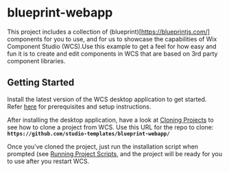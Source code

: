 # blueprint-webapp
This project includes a collection of (blueprint)[https://blueprintjs.com/] components for you to use, and for us to showcase the capabilities of Wix Component Studio (WCS).Use this example to get a feel for how easy and fun it is to create and edit components in WCS that are based on 3rd party component libraries.

## Getting Started
Install the latest version of the WCS desktop application to get started. Refer [here](https://component-studio.wixanswers.com/en/article/kb32828) for prerequisites and setup instructions.

After installing the desktop application, have a look at [Cloning Projects](https://component-studio.wixanswers.com/en/article/kb37629) to see how to clone a project from WCS. Use this URL for the repo to clone: **`https://github.com/studio-templates/blueprint-webapp/`**

Once you’ve cloned the project, just run the installation script when prompted (see [Running Project Scripts](https://component-studio.wixanswers.com/en/article/kb37621]), and the project will be ready for you to use after you restart WCS.
